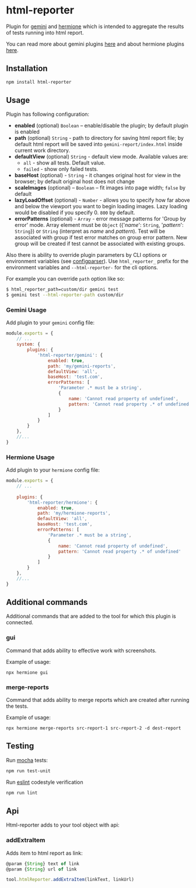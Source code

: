 # html-reporter

Plugin for [gemini](https://github.com/gemini-testing/gemini) and [hermione](https://github.com/gemini-testing/hermione) which is intended to aggregate the results of tests running into html report.

You can read more about gemini plugins [here](https://github.com/gemini-testing/gemini/blob/master/doc/plugins.md) and about hermione plugins [here](https://github.com/gemini-testing/hermione#plugins).

## Installation

```bash
npm install html-reporter
```

## Usage

Plugin has following configuration:

* **enabled** (optional) `Boolean` – enable/disable the plugin; by default plugin is enabled
* **path** (optional) `String` - path to directory for saving html report file; by
default html report will be saved into `gemini-report/index.html` inside current work
directory.
* **defaultView** (optional) `String` - default view mode. Available values are:
  * `all` - show all tests. Default value.
  * `failed` - show only failed tests.
* **baseHost** (optional) - `String` - it changes original host for view in the browser; by default original host does not change
* **scaleImages** (optional) – `Boolean` – fit images into page width; `false` by default
* **lazyLoadOffset** (optional) - `Number` - allows you to specify how far above and below the viewport you want to begin loading images. Lazy loading would be disabled if you specify 0. `800` by default.
* **errorPatterns** (optional) - `Array` - error message patterns for 'Group by error' mode. 
Array element must be `Object` ({'*name*': `String`, '*pattern*': `String`}) or `String` (interpret as *name* and *pattern*).
Test will be associated with group if test error matches on group error pattern. 
New group will be created if test cannot be associated with existing groups.

Also there is ability to override plugin parameters by CLI options or environment variables
(see [configparser](https://github.com/gemini-testing/configparser)).
Use `html_reporter_` prefix for the environment variables and `--html-reporter-` for the cli options.

For example you can override `path` option like so:
```bash
$ html_reporter_path=custom/dir gemini test
$ gemini test --html-reporter-path custom/dir
```

### Gemini Usage

Add plugin to your `gemini` config file:

```js
module.exports = {
    // ...
    system: {
        plugins: {
            'html-reporter/gemini': {
                enabled: true,
                path: 'my/gemini-reports',
                defaultView: 'all',
                baseHost: 'test.com',
                errorPatterns: [
                    'Parameter .* must be a string',
                    {
                        name: 'Cannot read property of undefined',
                        pattern: 'Cannot read property .* of undefined'
                    }
                ]
            }
        }
    },
    //...
}
```

### Hermione Usage

Add plugin to your `hermione` config file:

```js
module.exports = {
    // ...
    
    plugins: {
        'html-reporter/hermione': {
            enabled: true,
            path: 'my/hermione-reports',
            defaultView: 'all',
            baseHost: 'test.com',
            errorPatterns: [
                'Parameter .* must be a string',
                {
                    name: 'Cannot read property of undefined',
                    pattern: 'Cannot read property .* of undefined'
                }
            ]
        }
    },
    //...
}
```

## Additional commands

Additional commands that are added to the tool for which this plugin is connected.

### gui

Command that adds ability to effective work with screenshots.

Example of usage:
```
npx hermione gui
```

### merge-reports

Command that adds ability to merge reports which are created after running the tests.

Example of usage:
```
npx hermione merge-reports src-report-1 src-report-2 -d dest-report
```


## Testing

Run [mocha](http://mochajs.org) tests:
```bash
npm run test-unit
```

Run [eslint](http://eslint.org) codestyle verification
```bash
npm run lint
```

## Api

Html-reporter adds to your tool object with api:

### addExtraItem

Adds item to html report as link:

```js
@param {String} text of link
@param {String} url of link

tool.htmlReporter.addExtraItem(linkText, linkUrl)
```
